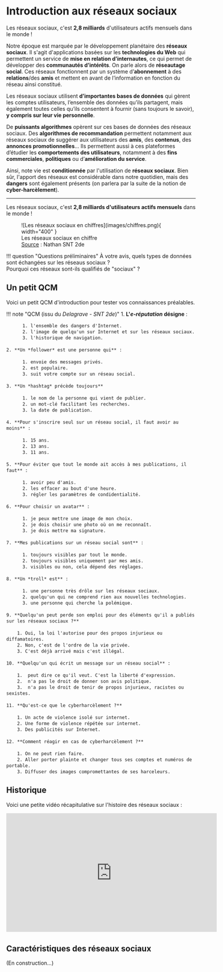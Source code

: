 # Introduction aux réseaux sociaux

Les réseaux sociaux, c'est **2,8 milliards** d'utilisateurs actifs mensuels dans le monde !

Notre époque est marquée par le développement planétaire des **réseaux sociaux**. Il s'agit d'applications basées sur les **technologies du Web** qui permettent un service de **mise en relation d’internautes**, ce qui permet de développer des **communautés d’intérêts**. On parle alors de **réseautage social**. Ces réseaux fonctionnent par un système d’**abonnement** à des **relations**/des **amis** et mettent en avant de l’information en fonction du réseau ainsi constitué.

Les réseaux sociaux utilisent **d’importantes bases de données** qui gèrent les comptes utilisateurs, l’ensemble des données qu’ils partagent, mais également toutes celles qu’ils consentent à fournir (sans toujours le savoir), **y compris sur leur vie personnelle**.

De **puissants algorithmes** opèrent sur ces bases de données des réseaux sociaux. Des **algorithmes de recommandation** permettent notamment aux réseaux sociaux de suggérer aux utilisateurs des **amis**, des **contenus**, des **annonces promotionnelles**... Ils permettent aussi à ces plateformes d’étudier les **comportements des utilisateurs**, notamment à des **fins commerciales**, **politiques** ou d’**amélioration du service**.

Ainsi, note vie est **conditionnée** par l'utilisation de **réseaux sociaux**. Bien sûr, l'apport des réseaux est considérable dans notre quotidien, mais des **dangers** sont également présents (on parlera par la suite de la notion de **cyber-harcèlement**).

---

Les réseaux sociaux, c'est **2,8 milliards d'utilisateurs actifs mensuels** dans le monde !

<figure markdown>
  ![Les réseaux sociaux en chiffres](images/chiffres.png){ width="400" }
  <figcaption>Les réseaux sociaux en chiffre<br/><u>Source</u> : Nathan SNT 2de</figcaption>
</figure>

!!! question "Questions préliminaires"
    À votre avis, quels types de données sont échangées sur les réseaus sociaux ?  
    Pourquoi ces réseaux sont-ils qualifiés de "sociaux" ?

## Un petit QCM

Voici un petit QCM d'introduction pour tester vos connaissances préalables.

!!! note "QCM (issu du *Delagrave - SNT 2de*)"
    1. **L'*e-réputation* désigne** :

          1. l'ensemble des dangers d'Internet.
          2. l'image de quelqu'un sur Internet et sur les réseaux sociaux.
          3. l'historique de navigation.

    2. **Un *follower* est une personne qui** :
   
          1. envoie des messages privés.
          2. est populaire.
          3. suit votre compte sur un réseau social.

    3. **Un *hashtag* précède toujours**

          1. le nom de la personne qui vient de publier.
          2. un mot-clé facilitant les recherches.
          3. la date de publication.

    4. **Pour s'inscrire seul sur un réseau social, il faut avoir au moins** :

          1. 15 ans.
          2. 13 ans.
          3. 11 ans.

    5. **Pour éviter que tout le monde ait accès à mes publications, il faut** :

          1. avoir peu d'amis.
          2. les effacer au bout d'une heure.
          3. régler les paramètres de condidentialité.

    6. **Pour choisir un avatar** :

          1. je peux mettre une image de mon choix.
          2. je dois choisir une photo où on me reconnaît.
          3. je dois mettre ma signature.

    7. **Mes publications sur un réseau social sont** :
   
          1. toujours visibles par tout le monde.
          2. toujours visibles uniquement par mes amis.
          3. visibles ou non, cela dépend des réglages.

    8. **Un *troll* est** :

          1. une personne très drôle sur les réseaux sociaux.
          2. quelqu'un qui ne comprend rien aux nouvelles technologies.
          3. une personne qui cherche la polémique.

    9. **Quelqu'un peut perde son emploi pour des éléments qu'il a publiés sur les réseaux sociaux ?**

        1. Oui, la loi l'autorise pour des propos injurieux ou diffamatoires.
        2. Non, c'est de l'ordre de la vie privée.
        3. C'est déjà arrivé mais c'est illégal.

    10. **Quelqu'un qui écrit un message sur un réseau social** :

        1.  peut dire ce qu'il veut. C'est la liberté d'expression.
        2.  n'a pas le droit de donner son avis politique.
        3.  n'a pas le droit de tenir de propos injurieux, racistes ou sexistes.

    11. **Qu'est-ce que le cyberharcèlement ?**

        1. Un acte de violence isolé sur internet.
        2. Une forme de violence répétée sur internet.
        3. Des publicités sur Internet.

    12. **Comment réagir en cas de cyberharcèlement ?**

        1. On ne peut rien faire.
        2. Aller porter plainte et changer tous ses comptes et numéros de portable.
        3. Diffuser des images compromettantes de ses harceleurs.

## Historique

Voici une petite vidéo récapitulative sur l'histoire des réseaux sociaux :

<iframe width="560" height="315" src="https://www.youtube.com/embed/aA_NZdasOg4?si=FXC4fCQhN0fpcOJY" title="YouTube video player" frameborder="0" allow="accelerometer; autoplay; clipboard-write; encrypted-media; gyroscope; picture-in-picture; web-share" allowfullscreen></iframe>

## Caractéristiques des réseaux sociaux

(En construction...)